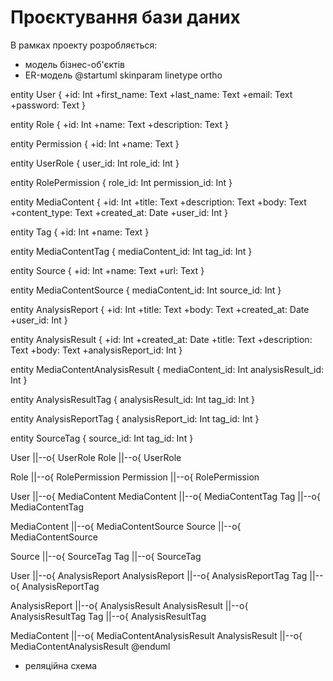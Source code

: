 # Проєктування бази даних

В рамках проекту розробляється: 
- модель бізнес-об'єктів 
- ER-модель
@startuml
skinparam linetype ortho

entity User {
  +id: Int
  +first_name: Text
  +last_name: Text
  +email: Text
  +password: Text
}

entity Role {
  +id: Int
  +name: Text
  +description: Text
}

entity Permission {
  +id: Int
  +name: Text
}

entity UserRole {
  user_id: Int
  role_id: Int
}

entity RolePermission {
  role_id: Int
  permission_id: Int
}

entity MediaContent {
  +id: Int
  +title: Text
  +description: Text
  +body: Text
  +content_type: Text
  +created_at: Date
  +user_id: Int
}

entity Tag {
  +id: Int
  +name: Text
}

entity MediaContentTag {
  mediaContent_id: Int
  tag_id: Int
}

entity Source {
  +id: Int
  +name: Text
  +url: Text
}

entity MediaContentSource {
  mediaContent_id: Int
  source_id: Int
}

entity AnalysisReport {
  +id: Int
  +title: Text
  +body: Text
  +created_at: Date
  +user_id: Int
}

entity AnalysisResult {
  +id: Int
  +created_at: Date
  +title: Text
  +description: Text
  +body: Text
  +analysisReport_id: Int
}

entity MediaContentAnalysisResult {
  mediaContent_id: Int
  analysisResult_id: Int
}

entity AnalysisResultTag {
  analysisResult_id: Int
  tag_id: Int
}

entity AnalysisReportTag {
  analysisReport_id: Int
  tag_id: Int
}

entity SourceTag {
  source_id: Int
  tag_id: Int
}

User ||--o{ UserRole
Role ||--o{ UserRole

Role ||--o{ RolePermission
Permission ||--o{ RolePermission

User ||--o{ MediaContent
MediaContent ||--o{ MediaContentTag
Tag ||--o{ MediaContentTag

MediaContent ||--o{ MediaContentSource
Source ||--o{ MediaContentSource

Source ||--o{ SourceTag
Tag ||--o{ SourceTag

User ||--o{ AnalysisReport
AnalysisReport ||--o{ AnalysisReportTag
Tag ||--o{ AnalysisReportTag

AnalysisReport ||--o{ AnalysisResult
AnalysisResult ||--o{ AnalysisResultTag
Tag ||--o{ AnalysisResultTag

MediaContent ||--o{ MediaContentAnalysisResult
AnalysisResult ||--o{ MediaContentAnalysisResult
@enduml
- реляційна схема

